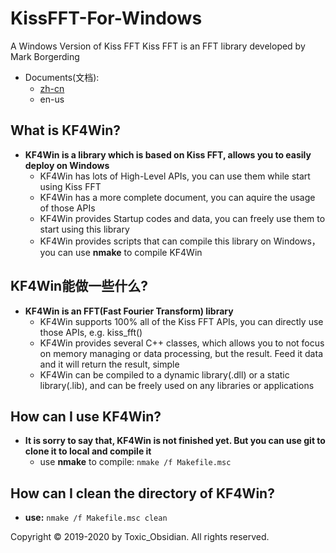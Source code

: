 # KissFFT-For-Windows
A Windows Version of Kiss FFT
Kiss FFT is an FFT library developed by Mark Borgerding
* Documents(文档):
    + [zh-cn](README.md)
    + en-us
## What is KF4Win?
* __KF4Win is a library which is based on Kiss FFT, allows you to easily deploy on Windows__
    + KF4Win has lots of High-Level APIs, you can use them while start using Kiss FFT
    + KF4Win has a more complete document, you can aquire the usage of those APIs
    + KF4Win provides Startup codes and data, you can freely use them to start using this library
    + KF4Win provides scripts that can compile this library on Windows，you can use __nmake__ to compile KF4Win
## KF4Win能做一些什么?
* __KF4Win is an FFT(Fast Fourier Transform) library__
    + KF4Win supports 100% all of the Kiss FFT APIs, you can directly use those APIs, e.g. kiss_fft()
    + KF4Win provides several C++ classes, which allows you to not focus on memory managing or data processing, but the result. Feed it data and it will return the result, simple
    + KF4Win can be compiled to a dynamic library(.dll) or a static library(.lib), and can be freely used on any libraries or applications
## How can I use KF4Win?
* __It is sorry to say that, KF4Win is not finished yet. But you can use git to clone it to local and compile it__
    + use __nmake__ to compile:
    `nmake /f Makefile.msc`
## How can I clean the directory of KF4Win?
* __use:__ `nmake /f Makefile.msc clean`

Copyright © 2019-2020 by Toxic_Obsidian. All rights reserved.
